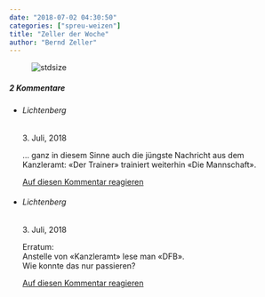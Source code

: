 ```yaml
---
date: "2018-07-02 04:30:50"
categories: ["spreu-weizen"]
title: "Zeller der Woche"
author: "Bernd Zeller"
---
```



<figure>
<img src="https://www.publicomag.com/wp-content/uploads/2018/07/Jogi-macht-weiter.jpg" alt=stdsize>
</figure>


<!--more-->
<h5 class="comments-h">
2 Kommentare </h5>
<ul class="commentlist">
<li class="comment even thread-even depth-1 clearfix" id="li-comment-3903">
<h6 class="author">Lichtenberg</h6> <span class="date">3. Juli, 2018</span>



… ganz in diesem Sinne auch die jüngste Nachricht aus dem Kanzleramt: «Der Trainer» trainiert weiterhin «Die Mannschaft».

<a rel="nofollow" class="comment-reply-link" href="#comment-3903" data-commentid="3903" data-postid="7074" data-belowelement="comment-3903" data-respondelement="respond" data-replyto="Antworte auf Lichtenberg" aria-label="Antworte auf Lichtenberg">Auf diesen Kommentar reagieren</a> 


</li>
<li class="comment odd alt thread-odd thread-alt depth-1 clearfix" id="li-comment-3911">
<h6 class="author">Lichtenberg</h6> <span class="date">3. Juli, 2018</span>



Erratum:<br>
Anstelle von «Kanzleramt» lese man «DFB».<br>
Wie konnte das nur passieren?

<a rel="nofollow" class="comment-reply-link" href="#comment-3911" data-commentid="3911" data-postid="7074" data-belowelement="comment-3911" data-respondelement="respond" data-replyto="Antworte auf Lichtenberg" aria-label="Antworte auf Lichtenberg">Auf diesen Kommentar reagieren</a> 


</li>
</ul>

